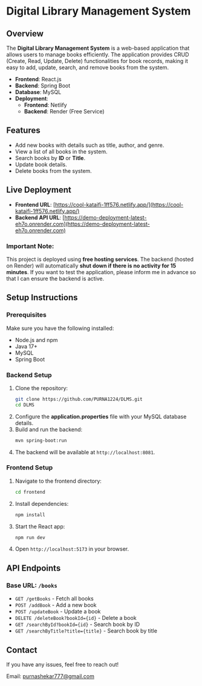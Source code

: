 # Digital Library Management System

## Overview

The **Digital Library Management System** is a web-based application that allows users to manage books efficiently. The application provides CRUD (Create, Read, Update, Delete) functionalities for book records, making it easy to add, update, search, and remove books from the system.

- **Frontend**: React.js
- **Backend**: Spring Boot
- **Database**: MySQL
- **Deployment**:
  - **Frontend**: Netlify
  - **Backend**: Render (Free Service)

## Features

- Add new books with details such as title, author, and genre.
- View a list of all books in the system.
- Search books by **ID** or **Title**.
- Update book details.
- Delete books from the system.

## Live Deployment

- **Frontend URL**: [https://cool-kataifi-1ff576.netlify.app/](https://cool-kataifi-1ff576.netlify.app/)
- **Backend API URL**: [https://demo-deployment-latest-eh7o.onrender.com](https://demo-deployment-latest-eh7o.onrender.com)

### Important Note:

This project is deployed using **free hosting services**. The backend (hosted on Render) will automatically **shut down if there is no activity for 15 minutes**. If you want to test the application, please inform me in advance so that I can ensure the backend is active.

## Setup Instructions

### Prerequisites

Make sure you have the following installed:

- Node.js and npm
- Java 17+
- MySQL
- Spring Boot

### Backend Setup

1. Clone the repository:
   ```sh
   git clone https://github.com/PURNA1224/DLMS.git
   cd DLMS
   ```
2. Configure the **application.properties** file with your MySQL database details.
3. Build and run the backend:
   ```sh
   mvn spring-boot:run
   ```
4. The backend will be available at `http://localhost:8081`.

### Frontend Setup

1. Navigate to the frontend directory:
   ```sh
   cd frontend
   ```
2. Install dependencies:
   ```sh
   npm install
   ```
3. Start the React app:
   ```sh
   npm run dev
   ```
4. Open `http://localhost:5173` in your browser.

## API Endpoints

### Base URL: `/books`

- `GET /getBooks` - Fetch all books
- `POST /addBook` - Add a new book
- `POST /updateBook` - Update a book
- `DELETE /deleteBook?bookId={id}` - Delete a book
- `GET /searchById?bookId={id}` - Search book by ID
- `GET /searchByTitle?title={title}` - Search book by title

## Contact

If you have any issues, feel free to reach out!

Email: [purnashekar777@gmail.com](mailto\:purnashekar777@gmail.com)
